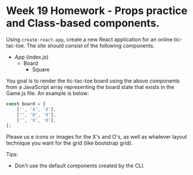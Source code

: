 # Week 19 Homework - Props practice and Class-based components.

Using `create-react-app`, create a new React application for an online tic-tac-toe. The site should consist of the following components.

* App (index.js)
    * Board
        * Square
    

You goal is to render the tic-tac-toe board using the above components from a JavaScript array representing the board state that exists in the Game.js file. An example is below:

```javascript
const board = [
    ['', 'X', 'X'],
    ['', 'O', 'O'],
    ['', 'X', 'O'],
];
```

Please us e icons or images for the X's and O's, as well as whatever layout technique you want for the grid (like bootstrap grid).

Tips:
* Don't use the default components created by the CLI.

